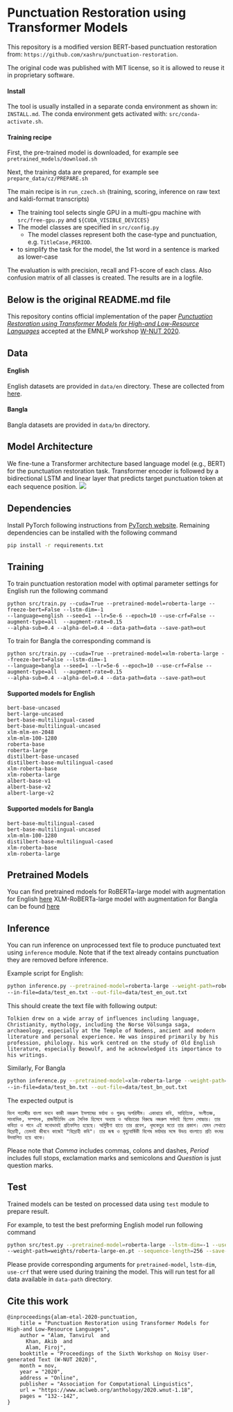 # Punctuation Restoration using Transformer Models

This repository is a modified version BERT-based punctuation restoration
from: `https://github.com/xashru/punctuation-restoration`.

The original code was published with MIT license,
so it is allowed to reuse it in proprietary software.


#### Install

The tool is usually installed in a separate conda environment as shown in: `INSTALL.md`.
The conda environment gets activated with: `src/conda-activate.sh`.


#### Training recipe

First, the pre-trained model is downloaded, for example see `pretrained_models/download.sh`

Next, the training data are prepared, for example see `prepare_data/cz/PREPARE.sh`

The main recipe is in `run_czech.sh` (training, scoring, inference on raw text and kaldi-format transcripts)
- The training tool selects single GPU in a multi-gpu machine with `src/free-gpu.py` and `${CUDA_VISIBLE_DEVICES}`
- The model classes are specified in `src/config.py`
   - The model classes represent both the case-type and punctuation, e.g. `TitleCase,PERIOD`.
- to simplify the task for the model, the 1st word in a sentence is marked as lower-case

The evaluation is with precision, recall and F1-score of each class.
Also confusion matrix of all classes is created.
The results are in a logfile.




## Below is the original README.md file

This repository contins official implementation of the paper [*Punctuation Restoration using Transformer Models for High-and Low-Resource Languages*](https://aclanthology.org/2020.wnut-1.18/) accepted at the EMNLP workshop [W-NUT 2020](http://noisy-text.github.io/2020/).


## Data

#### English
English datasets are provided in `data/en` directory. These are collected from [here](https://drive.google.com/file/d/0B13Cc1a7ebTuMElFWGlYcUlVZ0k/view).

#### Bangla
Bangla datasets are provided in `data/bn` directory.


## Model Architecture
We fine-tune a Transformer architecture based language model (e.g., BERT) for the punctuation restoration task.
Transformer encoder is followed by a bidirectional LSTM and linear layer that predicts target punctuation token at
each sequence position.
![](./assets/model_architectue.png)


## Dependencies
Install PyTorch following instructions from [PyTorch website](https://pytorch.org/get-started/locally/). Remaining
dependencies can be installed with the following command
```bash
pip install -r requirements.txt
```


## Training
To train punctuation restoration model with optimal parameter settings for English run the following command
```
python src/train.py --cuda=True --pretrained-model=roberta-large --freeze-bert=False --lstm-dim=-1
--language=english --seed=1 --lr=5e-6 --epoch=10 --use-crf=False --augment-type=all  --augment-rate=0.15
--alpha-sub=0.4 --alpha-del=0.4 --data-path=data --save-path=out
```
To train for Bangla the corresponding command is
```
python src/train.py --cuda=True --pretrained-model=xlm-roberta-large --freeze-bert=False --lstm-dim=-1
--language=bangla --seed=1 --lr=5e-6 --epoch=10 --use-crf=False --augment-type=all  --augment-rate=0.15
--alpha-sub=0.4 --alpha-del=0.4 --data-path=data --save-path=out
```

#### Supported models for English
```
bert-base-uncased
bert-large-uncased
bert-base-multilingual-cased
bert-base-multilingual-uncased
xlm-mlm-en-2048
xlm-mlm-100-1280
roberta-base
roberta-large
distilbert-base-uncased
distilbert-base-multilingual-cased
xlm-roberta-base
xlm-roberta-large
albert-base-v1
albert-base-v2
albert-large-v2
```

#### Supported models for Bangla
```
bert-base-multilingual-cased
bert-base-multilingual-uncased
xlm-mlm-100-1280
distilbert-base-multilingual-cased
xlm-roberta-base
xlm-roberta-large
```


## Pretrained Models
You can find pretrained mdoels for RoBERTa-large model with augmentation for English [here](https://drive.google.com/file/d/17BPcnHVhpQlsOTC8LEayIFFJ7WkL00cr/view?usp=sharing)
XLM-RoBERTa-large model with augmentation for Bangla can be found [here](https://drive.google.com/file/d/1X2udyT1XYrmCNvWtFpT_6jrWsQejGCBW/view?usp=sharing)



## Inference
You can run inference on unprocessed text file to produce punctuated text using `inference` module. Note that if the
text already contains punctuation they are removed before inference.

Example script for English:
```bash
python inference.py --pretrained-model=roberta-large --weight-path=roberta-large-en.pt --language=en
--in-file=data/test_en.txt --out-file=data/test_en_out.txt
```
This should create the text file with following output:
```text
Tolkien drew on a wide array of influences including language, Christianity, mythology, including the Norse Völsunga saga, archaeology, especially at the Temple of Nodens, ancient and modern literature and personal experience. He was inspired primarily by his profession, philology. his work centred on the study of Old English literature, especially Beowulf, and he acknowledged its importance to his writings.
```

Similarly, For Bangla
```bash
python inference.py --pretrained-model=xlm-roberta-large --weight-path=xlm-roberta-large-bn.pt --language=bn
--in-file=data/test_bn.txt --out-file=data/test_bn_out.txt
```
The expected output is
```text
বিংশ শতাব্দীর বাংলা মননে কাজী নজরুল ইসলামের মর্যাদা ও গুরুত্ব অপরিসীম। একাধারে কবি, সাহিত্যিক, সংগীতজ্ঞ, সাংবাদিক, সম্পাদক, রাজনীতিবিদ এবং সৈনিক হিসেবে অন্যায় ও অবিচারের বিরুদ্ধে নজরুল সর্বদাই ছিলেন সোচ্চার। তার কবিতা ও গানে এই মনোভাবই প্রতিফলিত হয়েছে। অগ্নিবীণা হাতে তার প্রবেশ, ধূমকেতুর মতো তার প্রকাশ। যেমন লেখাতে বিদ্রোহী, তেমনই জীবনে কাজেই "বিদ্রোহী কবি"। তার জন্ম ও মৃত্যুবার্ষিকী বিশেষ মর্যাদার সঙ্গে উভয় বাংলাতে প্রতি বৎসর উদযাপিত হয়ে থাকে।
```

Please note that *Comma* includes commas, colons and dashes, *Period* includes full stops, exclamation marks
and semicolons and *Question* is just question marks.


## Test
Trained models can be tested on processed data using `test` module to prepare result.

For example, to test the best preforming English model run following command
```bash
python src/test.py --pretrained-model=roberta-large --lstm-dim=-1 --use-crf=False --data-path=data/test
--weight-path=weights/roberta-large-en.pt --sequence-length=256 --save-path=out
```
Please provide corresponding arguments for `pretrained-model`, `lstm-dim`, `use-crf` that were used during training the
model. This will run test for all data available in `data-path` directory.


## Cite this work

```
@inproceedings{alam-etal-2020-punctuation,
    title = "Punctuation Restoration using Transformer Models for High-and Low-Resource Languages",
    author = "Alam, Tanvirul  and
      Khan, Akib  and
      Alam, Firoj",
    booktitle = "Proceedings of the Sixth Workshop on Noisy User-generated Text (W-NUT 2020)",
    month = nov,
    year = "2020",
    address = "Online",
    publisher = "Association for Computational Linguistics",
    url = "https://www.aclweb.org/anthology/2020.wnut-1.18",
    pages = "132--142",
}
```
